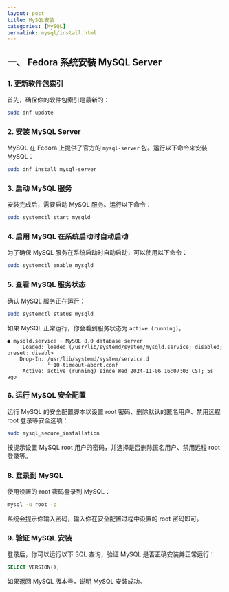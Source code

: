 ```yaml
---
layout: post
title: MySQL安装
categories: [MySQL]
permalink: mysql/install.html
---
```




## 一、 Fedora 系统安装 MySQL Server

### 1. **更新软件包索引**
首先，确保你的软件包索引是最新的：

```bash
sudo dnf update
```

### 2. **安装 MySQL Server**
MySQL 在 Fedora 上提供了官方的 `mysql-server` 包。运行以下命令来安装 MySQL：

```bash
sudo dnf install mysql-server
```

### 3. **启动 MySQL 服务**
安装完成后，需要启动 MySQL 服务。运行以下命令：

```bash
sudo systemctl start mysqld
```

### 4. **启用 MySQL 在系统启动时自动启动**
为了确保 MySQL 服务在系统启动时自动启动，可以使用以下命令：

```bash
sudo systemctl enable mysqld
```

### 5. **查看 MySQL 服务状态**
确认 MySQL 服务正在运行：

```bash
sudo systemctl status mysqld
```

如果 MySQL 正常运行，你会看到服务状态为 `active (running)`。

```shell
● mysqld.service - MySQL 8.0 database server
     Loaded: loaded (/usr/lib/systemd/system/mysqld.service; disabled; preset: disabl>
    Drop-In: /usr/lib/systemd/system/service.d
             └─10-timeout-abort.conf
     Active: active (running) since Wed 2024-11-06 16:07:03 CST; 5s ago

```

### 6. **运行 MySQL 安全配置**
运行 MySQL 的安全配置脚本以设置 root 密码、删除默认的匿名用户、禁用远程 root 登录等安全选项：

```bash
sudo mysql_secure_installation
```

按提示设置 MySQL root 用户的密码，并选择是否删除匿名用户、禁用远程 root 登录等。



### 8. **登录到 MySQL**
使用设置的 root 密码登录到 MySQL：

```bash
mysql -u root -p
```

系统会提示你输入密码，输入你在安全配置过程中设置的 root 密码即可。

### 9. **验证 MySQL 安装**
登录后，你可以运行以下 SQL 查询，验证 MySQL 是否正确安装并正常运行：

```sql
SELECT VERSION();
```

如果返回 MySQL 版本号，说明 MySQL 安装成功。


